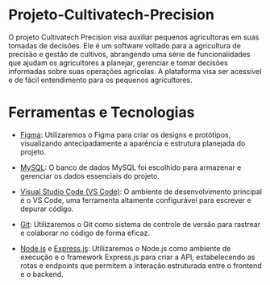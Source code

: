 # Projeto-Cultivatech-Precision

  O projeto Cultivatech Precision visa auxiliar pequenos agricultoras em suas tomadas de decisões. Ele é um software voltado para a agricultura de precisão e gestão de cultivos, abrangendo uma série de funcionalidades que ajudam os agricultores a planejar, gerenciar e tomar decisões informadas sobre suas operações agrícolas. A plataforma visa ser acessível e de fácil entendimento para os pequenos agricultores.


# Ferramentas e Tecnologias

- [Figma](link_para_o_projeto_no_Figma): Utilizaremos o Figma para criar os designs e protótipos, visualizando antecipadamente a aparência e estrutura planejada do projeto.

- [MySQL](https://www.mysql.com): O banco de dados MySQL foi escolhido para armazenar e gerenciar os dados essenciais do projeto.

- [Visual Studio Code (VS Code)](https://code.visualstudio.com): O ambiente de desenvolvimento principal é o VS Code, uma ferramenta altamente configurável para escrever e depurar código.

- [Git](https://git-scm.com): Utilizaremos o Git como sistema de controle de versão para rastrear e colaborar no código de forma eficaz.

- [Node.js](https://nodejs.org/en) e [Express.js](https://expressjs.com/pt-br/): Utilizaremos o Node.js como ambiente de execução e o framework Express.js para criar a API, estabelecendo as rotas e endpoints que permitem a interação estruturada entre o frontend e o backend.
